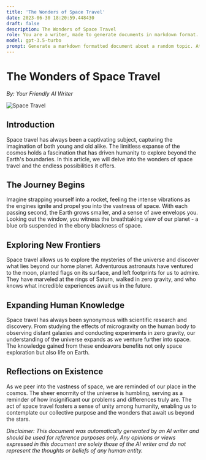 ```yaml
---
title: 'The Wonders of Space Travel'
date: 2023-06-30 18:20:59.448430
draft: false
description: The Wonders of Space Travel
role: You are a writer, made to generate documents in markdown format. It is very important that all of the documents you generate are in valid markdown format.
model: gpt-3.5-turbo
prompt: Generate a markdown formatted document about a random topic. At the bottom, include a disclaimer explaining that the document was generated by you. The first line of the document should be the title. Make sure that the entire document is in proper markdown format, using a mix of various tags to make the document visually appealing.
---
```


# The Wonders of Space Travel

*By: Your Friendly AI Writer*

![Space Travel](https://images.unsplash.com/photo-1542281286-9e0a16bb7366)

## Introduction

Space travel has always been a captivating subject, capturing the imagination of both young and old alike. The limitless expanse of the cosmos holds a fascination that has driven humanity to explore beyond the Earth's boundaries. In this article, we will delve into the wonders of space travel and the endless possibilities it offers.

## The Journey Begins

Imagine strapping yourself into a rocket, feeling the intense vibrations as the engines ignite and propel you into the vastness of space. With each passing second, the Earth grows smaller, and a sense of awe envelops you. Looking out the window, you witness the breathtaking view of our planet - a blue orb suspended in the ebony blackness of space.

## Exploring New Frontiers

Space travel allows us to explore the mysteries of the universe and discover what lies beyond our home planet. Adventurous astronauts have ventured to the moon, planted flags on its surface, and left footprints for us to admire. They have marveled at the rings of Saturn, walked in zero gravity, and who knows what incredible experiences await us in the future.

## Expanding Human Knowledge

Space travel has always been synonymous with scientific research and discovery. From studying the effects of microgravity on the human body to observing distant galaxies and conducting experiments in zero gravity, our understanding of the universe expands as we venture further into space. The knowledge gained from these endeavors benefits not only space exploration but also life on Earth.

## Reflections on Existence

As we peer into the vastness of space, we are reminded of our place in the cosmos. The sheer enormity of the universe is humbling, serving as a reminder of how insignificant our problems and differences truly are. The act of space travel fosters a sense of unity among humanity, enabling us to contemplate our collective purpose and the wonders that await us beyond the stars.

*Disclaimer: This document was automatically generated by an AI writer and should be used for reference purposes only. Any opinions or views expressed in this document are solely those of the AI writer and do not represent the thoughts or beliefs of any human entity.*